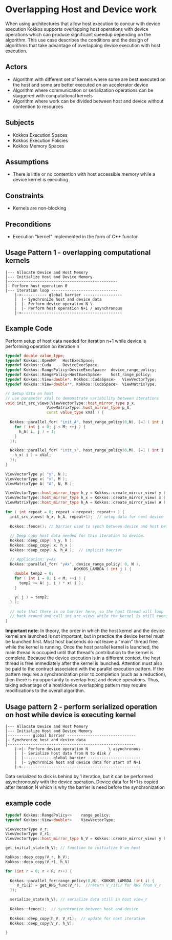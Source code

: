 # Overlapping Host and Device work 

When using architectures that allow host execution to concur with device execution Kokkos supports 
overlapping host operations with device operations which can produce significant speedup depending 
on the algorithm.  This use case describes the conditions and the design of algorithms that take advantage of
overlapping device execution with host execution.

## Actors
 - Algorithm with different set of kernels where some are best executed on the host and some 
are better executed on an accelerator device
 - Algorithm where communication or serialization operations can be staggered with computational kernels
 - Algorithm where work can be divided between host and device without contention to resources
 
## Subjects
 - Kokkos Execution Spaces
 - Kokkos Execution Policies
 - Kokkos Memory Spaces

## Assumptions
 - There is little or no contention with host accessible memory while a device kernel is executing
    
## Constraints
 - Kernels are non-blocking
    
## Preconditions
 - Execution "kernel" implemented in the form of C++ functor
    
## Usage Pattern 1 - overlapping computational kernels

```
|--- Allocate Device and Host Memory
|--- Initialize Host and Device Memory
|------------------------------------------------
|- Perform host operation 0
|--- iteration loop -----------------------------
    |->----------- global barrier -----------------
    |  |- Synchronize host and device data
    |  |- Perform device operation N \
    |  |- Perform host operation N+1 / asynchronous
    |-<--------------------------------------------
```

## Example Code
Perform setup of host data needed for iteration n+1 while device is performing
operation on iteration n

```c++
typedef double value_type;
typedef Kokkos::OpenMP   HostExecSpace;
typedef Kokkos::Cuda     DeviceExecSpace;
typedef Kokkos::RangePolicy<DeviceExecSpace>  device_range_policy;
typedef Kokkos::RangePolicy<HostExecSpace>    host_range_policy;
typedef Kokkos::View<double*, Kokkos::CudaSpace>   ViewVectorType;
typedef Kokkos::View<double**, Kokkos::CudaSpace>  ViewMatrixType;

// Setup data on host  
// use parameter xVal to demonstrate variability between iterations
void init_src_views(ViewVectorType::host_mirror_type p_x,
                  ViewMatrixType::host_mirror_type p_A,
                  const value_type xVal ) {
    
  Kokkos::parallel_for( "init_A", host_range_policy(0,N), [=] ( int i ) {
    for ( int j = 0; j < M; ++j ) {
      h_A( i, j ) = 1;
    }
  });

  Kokkos::parallel_for( "init_x", host_range_policy(0,M), [=] ( int i ) {
    h_x( i ) = xVal;
  });
}
  
ViewVectorType y( "y", N );
ViewVectorType x( "x", M );
ViewMatrixType A( "A", N, M );

ViewVectorType::host_mirror_type h_y = Kokkos::create_mirror_view( y );
ViewVectorType::host_mirror_type h_x = Kokkos::create_mirror_view( x );
ViewMatrixType::host_mirror_type h_A = Kokkos::create_mirror_view( A );
  
for ( int repeat = 0; repeat < nrepeat; repeat++ ) {
  init_src_views( h_x, h_A, repeat+1);  // setup data for next device launch
  
  Kokkos::fence(); // barrier used to synch between device and host before copying data
    
  // Deep copy host data needed for this iteration to device.
  Kokkos::deep_copy( h_y, h );
  Kokkos::deep_copy( x, h_x );
  Kokkos::deep_copy( A, h_A );  // implicit barrier

  // Application: y=Ax
  Kokkos::parallel_for( "yAx", device_range_policy( 0, N ), 
                              KOKKOS_LAMBDA ( int j ) {
    double temp2 = 0;
    for ( int i = 0; i < M; ++i ) {
      temp2 += A( j, i ) * x( i );
    }

    y( j ) = temp2;
  } );
    
  // note that there is no barrier here, so the host thread will loop
  // back around and call ini_src_views while the kernel is still running
}
```

**Important note**:  In theory, the order in which the host kernel and the device kernel are
launched is not important, but in practice the device kernel must be launched first.  Most 
host backends do not leave a "main" thread free while the kernel is running. Once the 
host parallel kernel is launched, the main thread is occupied until that thread's 
contribution to the kernel is complete.  Because the device execution is in a different context, 
the host thread is free immediately after the kernel is launched.  Attention must 
also be paid to the contract associated with the parallel execution pattern.  If the pattern
requires a synchronization prior to completion (such as a reduction), then there is no opportunity to 
overlap host and device operations.  Thus, taking advantage of a host/device
overlapping pattern may require modifications to the overall algorithm.

## Usage pattern 2 - perform serialized operation on host while device is executing kernel

```
|--- Allocate Device and Host Memory
|--- Initialize Host and Device Memory
|---------- global barrier ------------------------------
|- Synchronize host and device data
|--------------------------------------------------------
    |->|- Perform device operation N         \ asynchronous
    |  |- Serialize host data from N to disk /
    |  |------------ global barrier -----------------------
    |  |- Synchronize host and device data for start of N+1
    |-<----------------------------------------------------
```

Data serialized to disk is behind by 1 iteration, but it can be performed 
asynchronously with the device operation.  Device data for N+1 is copied after
iteration N which is why the barrier is need before the synchronization

## example code

```c++
typedef Kokkos::RangePolicy<>    range_policy;
typedef Kokkos::View<double*>    ViewVectorType;

ViewVectorType V_r;
ViewVectorType V_r1;
ViewVectorType::host_mirror_type h_V = Kokkos::create_mirror_view( y );

get_initial_state(h_V); // function to initialize V on host

Kokkos::deep_copy(V_r, h_V);
Kokkos::deep_copy(V_r1, h_V)

for (int r = 0; r < R; r++) {
  
  Kokkos::parallel_for(range_policy(0,N), KOKKOS_LAMBDA (int i) {
     V_r1(i) = get_RHS_func(V_r);  //return V_r1(i) for RHS from V_r
  });

  serialize_state(h_V); // serialize data still in host view_r
 
  Kokkos::fence();  // synchronize between host and device
 
  Kokkos::deep_copy(h_V, V_r1);  // update for next iteration
  Kokkos::deep_copy(V_r, h_V);
     
}
```

